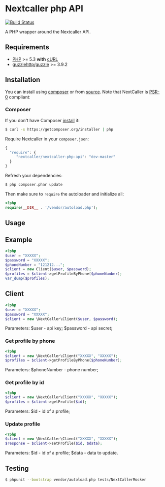 Nextcaller php API
================================================


[![Build Status](https://travis-ci.org/Nextcaller/nextcaller-php-api.svg?branch=master)](https://travis-ci.org/Nextcaller/nextcaller-php-api)

A PHP wrapper around the Nextcaller API.

## Requirements

- [PHP](http://www.php.net) >= 5.3 **with** [cURL](http://www.php.net/manual/en/curl.installation.php)
- [guzzlehttp/guzzle](https://github.com/guzzle/guzzle) >= 3.9.2

## Installation

You can install using [composer](#composer) or from [source](#source). Note that NextCaller is [PSR-0](https://github.com/php-fig/fig-standards/blob/master/accepted/PSR-0.md) compliant:

### Composer

If you don't have Composer [install](http://getcomposer.org/doc/00-intro.md#installation) it:

```bash
$ curl -s https://getcomposer.org/installer | php
```

Require Nextcaller in your `composer.json`:

```javascript
{
  "require": {
     "nextcaller/nextcaller-php-api": "dev-master"
  }
}
```

Refresh your dependencies:

```bash
$ php composer.phar update
```


Then make sure to `require` the autoloader and initialize all:

```php
<?php
require(__DIR__ . '/vendor/autoload.php');
```

## Usage

Example
-------
```php
<?php
$user = "XXXXX";
$password = "XXXXX";
$phoneNumber = "121212...";
$client = new Client($user, $password);
$profiles = $client->getProfileByPhone($phoneNumber);
var_dump($profiles);
```


Client
-------------

```php
<?php
$user = "XXXXX";
$password = "XXXXX";
$client = new \NextCaller\Client($user, $password);
```

Parameters:
$user - api key;
$password - api secret;


### Get profile by phone ###

```php
<?php
$client = new \NextCaller\Client("XXXXX", "XXXXX");
$profiles = $client->getProfileByPhone($phoneNumber);
```

Parameters:
$phoneNumber - phone number;

### Get profile by id ###

```php
<?php
$client = new \NextCaller\Client("XXXXX", "XXXXX");
$profiles = $client->getProfile($id);
```

Parameters:
$id - id of a profile;


### Update profile ###

```php
<?php
$client = new \NextCaller\Client("XXXXX", "XXXXX");
$response = $client->setProfile($id, $data);
```

Parameters:
$id - id of a profile;
$data - data to update.

## Testing

```bash
$ phpunit --bootstrap vendor/autoload.php tests/NextCallerMocker
```
